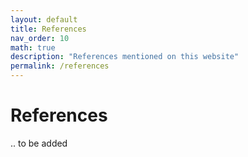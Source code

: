 ```yaml
---
layout: default
title: References
nav_order: 10
math: true
description: "References mentioned on this website"
permalink: /references
---
```


# References

.. to be added